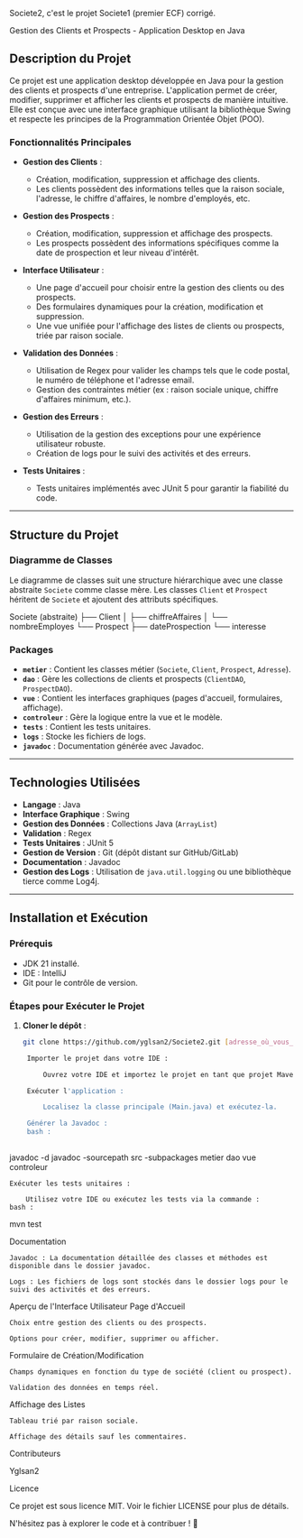 Societe2, c'est le projet Societe1 (premier ECF)  corrigé. 

 Gestion des Clients et Prospects - Application Desktop en Java

## Description du Projet

Ce projet est une application desktop développée en Java pour la gestion des clients et prospects d'une entreprise. 
L'application permet de créer, modifier, supprimer et afficher les clients et prospects de manière intuitive. 
Elle est conçue avec une interface graphique utilisant la bibliothèque Swing et
respecte les principes de la Programmation Orientée Objet (POO).

### Fonctionnalités Principales

- **Gestion des Clients** :
  - Création, modification, suppression et affichage des clients.
  - Les clients possèdent des informations telles que la raison sociale, l'adresse, le chiffre d'affaires, le nombre d'employés, etc.
  
- **Gestion des Prospects** :
  - Création, modification, suppression et affichage des prospects.
  - Les prospects possèdent des informations spécifiques comme la date de prospection et leur niveau d'intérêt.

- **Interface Utilisateur** :
  - Une page d'accueil pour choisir entre la gestion des clients ou des prospects.
  - Des formulaires dynamiques pour la création, modification et suppression.
  - Une vue unifiée pour l'affichage des listes de clients ou prospects, triée par raison sociale.

- **Validation des Données** :
  - Utilisation de Regex pour valider les champs tels que le code postal, le numéro de téléphone et l'adresse email.
  - Gestion des contraintes métier (ex : raison sociale unique, chiffre d'affaires minimum, etc.).

- **Gestion des Erreurs** :
  - Utilisation de la gestion des exceptions pour une expérience utilisateur robuste.
  - Création de logs pour le suivi des activités et des erreurs.

- **Tests Unitaires** :
  - Tests unitaires implémentés avec JUnit 5 pour garantir la fiabilité du code.

---

## Structure du Projet

### Diagramme de Classes

Le diagramme de classes suit une structure hiérarchique avec une classe abstraite `Societe` comme classe mère. Les classes `Client` et `Prospect` héritent de `Societe` et ajoutent des attributs spécifiques.

Societe (abstraite)
├── Client
│ ├── chiffreAffaires
│ └── nombreEmployes
└── Prospect
├── dateProspection
└── interesse



### Packages

- **`metier`** : Contient les classes métier (`Societe`, `Client`, `Prospect`, `Adresse`).
- **`dao`** : Gère les collections de clients et prospects (`ClientDAO`, `ProspectDAO`).
- **`vue`** : Contient les interfaces graphiques (pages d'accueil, formulaires, affichage).
- **`controleur`** : Gère la logique entre la vue et le modèle.
- **`tests`** : Contient les tests unitaires.
- **`logs`** : Stocke les fichiers de logs.
- **`javadoc`** : Documentation générée avec Javadoc.

---

## Technologies Utilisées

- **Langage** : Java
- **Interface Graphique** : Swing
- **Gestion des Données** : Collections Java (`ArrayList`)
- **Validation** : Regex
- **Tests Unitaires** : JUnit 5
- **Gestion de Version** : Git (dépôt distant sur GitHub/GitLab)
- **Documentation** : Javadoc
- **Gestion des Logs** : Utilisation de `java.util.logging` ou une bibliothèque tierce comme Log4j.

---

## Installation et Exécution

### Prérequis

- JDK 21 installé.
- IDE : IntelliJ
- Git pour le contrôle de version.

### Étapes pour Exécuter le Projet

1. **Cloner le dépôt** :
   ```bash
   git clone https://github.com/yglsan2/Societe2.git [adresse_où_vous_voulez_cloner]

    Importer le projet dans votre IDE :

        Ouvrez votre IDE et importez le projet en tant que projet Maven ou Gradle (selon la configuration).

    Exécuter l'application :

        Localisez la classe principale (Main.java) et exécutez-la.

    Générer la Javadoc :
    bash : 
  

  javadoc -d javadoc -sourcepath src -subpackages metier dao vue controleur

    Exécuter les tests unitaires :

        Utilisez votre IDE ou exécutez les tests via la commande :
    bash : 
  mvn test

Documentation

    Javadoc : La documentation détaillée des classes et méthodes est disponible dans le dossier javadoc.

    Logs : Les fichiers de logs sont stockés dans le dossier logs pour le suivi des activités et des erreurs.

Aperçu de l'Interface Utilisateur
Page d'Accueil

    Choix entre gestion des clients ou des prospects.

    Options pour créer, modifier, supprimer ou afficher.

Formulaire de Création/Modification

    Champs dynamiques en fonction du type de société (client ou prospect).

    Validation des données en temps réel.

Affichage des Listes

    Tableau trié par raison sociale.

    Affichage des détails sauf les commentaires.

Contributeurs

  Yglsan2

Licence

Ce projet est sous licence MIT. Voir le fichier LICENSE pour plus de détails.

N'hésitez pas à explorer le code et à contribuer ! 🚀




